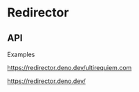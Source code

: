 # Redirector

## API

Examples

https://redirector.deno.dev/ultirequiem.com

https://redirector.deno.dev/
